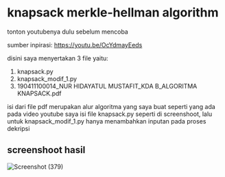 # knapsack merkle-hellman algorithm 

tonton youtubenya dulu sebelum mencoba

sumber inpirasi: https://youtu.be/OcYdmayEeds

disini saya menyertakan 3 file yaitu:
1. knapsack.py
2. knapsack_modif_1.py
3. 190411100014_NUR HIDAYATUL MUSTAFIT_KDA B_ALGORITMA KNAPSACK.pdf

isi dari file pdf merupakan alur algoritma yang saya buat seperti yang ada pada video youtube saya
isi file knapsack.py seperti di screenshoot, lalu untuk knapsack_modif_1.py hanya menambahkan inputan pada proses dekripsi

## screenshoot hasil
![Screenshot (379)](https://user-images.githubusercontent.com/85481986/136701025-b028753e-1d97-46dd-a8d7-6611ab581e68.png)
